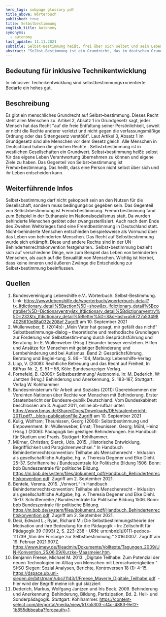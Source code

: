 ```yaml
---
hero_tags: subpage glossary pdf
title_above: Wörterbuch
published: true
title: Selbstbestimmung
english_title: Autonomy
synonyms:
  - autonomy
last_update: 11.11.2021
subtitle: Selbst-Bestimmung heißt, frei über sich selbst und sein Leben entscheiden zu können.
abstract: "Selbst-Bestimmung ist ein Grundrecht, das im deutschen Grundgesetz steht. Es garantiert, dass jeder Mensch sein Leben selbst gestalten kann, eigene Ziele haben darf und diese auch verwirklichen kann. Natürlich gilt das auch für Menschen mit Behinderung. Sie können Unterstützung und Beratung bekommen, aber sie entscheiden selbst. Darin muss man sie stärken und stützen. Das nennt man „Empowerment“."
---
```


## Bedeutung für inklusive Technikentwicklung

In inklusiver Technikentwicklung sind selbstbestimmungs•orientierte Bedarfe ein hohes gut.

## Beschreibung

Es gibt ein menschliches Grundrecht auf Selbst•bestimmung. Dieses Recht steht allen Menschen zu. Artikel 2, Absatz 1 im Grundgesetz sagt, jeder Mensch hat das Recht "auf die freie Entfaltung seiner Persönlichkeit, soweit er nicht die Rechte anderer verletzt und nicht gegen die verfassungsmäßige Ordnung oder das Sittengesetz verstößt". Laut Artikel 3, Absatz 1 im Grundgesetz sind alle Menschen vor dem Gesetz gleich. Alle Menschen in Deutschland haben die gleichen Rechte.. Selbst•bestimmung ist in westlichen Gesellschaften ein Grundwert. Selbst•bestimmung heißt: selbst für das eigene Leben Verantwortung übernehmen zu können und eigene Ziele zu haben. Das Gegenteil von Selbst•bestimmung ist Fremd•bestimmung. Das heißt, dass eine Person nicht selbst über sich und ihr Leben entscheiden kann.

## Weiterführende Infos

Selbst•bestimmung darf nicht gekoppelt sein an den Nutzen für die Gesellschaft, sondern muss bedingungslos gegeben sein. Das Gegenteil von Selbst•bestimmung ist Fremd•bestimmung. Fremd•bestimmung fand zum Beispiel in der Euthanasie im Nationalsozialismus statt. Da wurden behinderte Menschen getötet oder zwangssterilisiert. Auch nach dem Ende des Zweiten Weltkrieges fand eine Fremdbestimmung in Deutschland statt. Nicht-behinderte Menschen entschieden beispielsweise als Vormund über das Leben von behinderten Menschen. Das Recht auf Selbstbestimmung wurde sich erkämpft. Diese und andere Rechte sind in der UN-Behindertenrechtskonvention festgehalten.. Selbst•bestimmung bezieht sich auf verschiedene Dinge, wie zum Beispiel das Leben von behinderten Menschen, als auch auf die Sexualität von Menschen. Wichtig ist hierbei, dass keine inneren und äußeren Zwänge die Entscheidung zur Selbst•bestimmung beeinflussen.

## Quellen

1. Bundesvereinigung Lebenshilfe e.V.. Wörterbuch. Selbst-Bestimmung. Link: https://www.lebenshilfe.de/woerterbuch/woerterbuch-detail?tx_lfdictionary_detail%5Baction%5D=show&tx_lfdictionary_detail%5Bcontroller%5D=Dictionaryentry&tx_lfdictionary_detail%5Bdictionaryentry%5D=232&tx_lfdictionary_detail%5Bletter%5D=S&cHash=a56727a534984025610e88a032c208ef Zugriff am 10. September 2021
2. Wüllenweber, E. (2014b): „Mein Vater hat gesagt, mir gefällt das nicht!“ Selbstbestimmungs-dialog – theoretische und methodische Grundlagen zur Förderung von Selbstbestim-mung durch Gesprächsführung und Beratung. In: E. Wüllenweber (Hrsg.) Einander besser verstehen. Hilfen und Ansätze für Menschen mit geistiger Behinderung und Lernbehinderung und bei Autismus. Band 2: Gesprächsführung, Beratung und Beglei-tung, S. 86 – 104, Marburg: Lebenshilfe-Verlag
3. Lipp, V. (2008): Rechtliche Betreuung und das Recht auf Freiheit, In BtPrax Nr. 2, S. 51 – 56, Köln: Bundesanzeiger Verlag.
4. Fornefeld, B. (2009): Selbstbestimmung/ Autonomie. In: M. Dederich, W: Jantzen (Hrsg.) Behinderung und Anerkennung, S. 183-187, Stuttgart: Verlag W. Kohlhammer
5. Bundesministerium für Arbeit und Soziales (2011): Übereinkommen der Vereinten Nationen über Rechte von Menschen mit Behinderung. Erster Staatenbericht der Bundesre-publik Deutschland. Vom Bundeskabinett beschlossen am 3. August 2011, online ab-rufbar unter: https://www.bmas.de/SharedDocs/Downloads/DE/staatenbericht-2011.pdf?__blob=publicationFile Zugriff am 10. September 2021
6. Kulig, Wolfram; Theunissen, Georg (2006): Selbstbestimmung und Empowerment. In: Wüllenweber, Ernst; Theunissen, Georg; Mühl, Heinz (Hrsg.) (2006): Pädagogik bei geistigen Behinderungen. Ein Handbuch für Studium und Praxis. Stuttgart: Kohlhammer.
7. Mürner, Christian; Sierck, Udo. 2015. „Historische Entwicklung, Begrifflichkeit und Paragidmenwechsel.“ In Handbuch Behindertenrechtskonvention: Teilhabe als Menschenrecht - Inklusion als gesellschaftliche Aufgabe, hg. v. Theresia Degener und Elke Diehl. 25-37. Schriftenreihe / Bundeszentrale für Politische Bildung 1506. Bonn: bpb Bundeszentrale für politische Bildung. https://m.bpb.de/system/files/dokument_pdf/Handbuch_Behindertenrechtskonvention.pdf. Zugriff am 2. September 2021.
8. Bentele, Verena. 2015. „Vorwort.“ In Handbuch Behindertenrechtskonvention: Teilhabe als Menschenrecht - Inklusion als gesellschaftliche Aufgabe, hg. v. Theresia Degener und Elke Diehl. 15-17. Schriftenreihe / Bundeszentrale für Politische Bildung 1506. Bonn: bpb Bundeszentrale für politische Bildung. https://m.bpb.de/system/files/dokument_pdf/Handbuch_Behindertenrechtskonvention.pdf. Zugriff am 2. September 2021.
9. Deci, Edward L.; Ryan, Richard M.: Die Selbstbestimmungstheorie der Motivation und ihre Bedeutung für die Pädagogik - In: Zeitschrift für Pädagogik 39 (1993) 2, S. 223-238 - URN: urn:nbn:de:0111-pedocs-111739
   „Von der Fürsorge zur Selbstbestimmung.“ 2016.000Z. Zugriff am 19. Februar 2021.907Z. https://www.imew.de/fileadmin/Dokumente/Volltexte/Tagungen_2009/UN-Konvention_25.06.09/Kurzke-Maasmeier.htm.
10. Benjamin Freese, Michael M. 2013. „Digitale Teilhabe: Zum Potenzial der neuen Technologien im Alltag von Menschen mit Lernschwierigkeiten.“ SI:SO Siegen: Sozial Analysen, Berichte, Kontroversen 18 (1): 4–15. https://dspace.ub.uni-siegen.de/bitstream/ubsi/1143/1/Freese_Mayerle_Digitale_Teilhabe.pdf. - hier wird der Begriff meine ich gut skizziert
11. Dederich, Markus, Wolfgang Jantzen und Iris Beck. 2009. Behinderung und Anerkennung: Behinderung, Bildung, Partizipation, Bd. 2. Heil- und Sonderpädagogik. Stuttgart: Kohlhammer. https://content-select.com/de/portal/media/view/517a5303-cf4c-4883-9ef2-1b855dbbeaba?forceauth=1.
